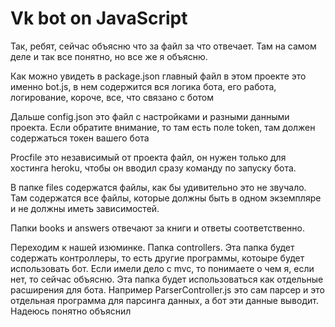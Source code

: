 # Vk bot on JavaScript
Так, ребят, сейчас объясню что за файл за что отвечает. Там на самом деле и так все понятно, но все же я объясню. 

Как можно увидеть в package.json главный файл в этом проекте это именно bot.js, в нем содержится вся логика бота, его работа, логирование, короче, все, что связано с ботом

Дальше config.json это файл с настройками и разными данными проекта. Если обратите внимание, то там есть поле token, там должен содержаться токен вашего бота

Procfile это независимый от проекта файл, он нужен только для хостинга heroku, чтобы он вводил сразу команду по запуску бота.

В папке files содержатся файлы, как бы удивительно это не звучало. Там содержатся все файлы, которые должны быть в одном экземпляре и не должны иметь зависимостей.

Папки books и answers отвечают за книги и ответы соответственно.

Переходим к нашей изюминке. Папка controllers. Эта папка будет содержать контроллеры, то есть другие программы, котоыре будет использовать бот. Если имели дело с mvc, то понимаете о чем я, если нет, то сейчас объясню. Эта папка будет использоваться как отдельные расширения для бота. Например ParserController.js это сам парсер и это отдельная программа для парсинга данных, а бот эти данные выводит. Надеюсь понятно объяснил
